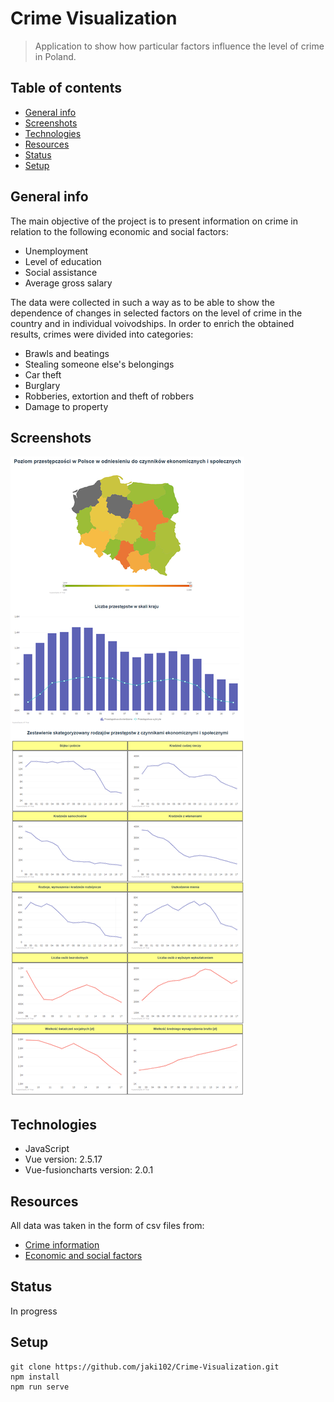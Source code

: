 # Crime Visualization
>Application to show how particular factors influence the level of crime in Poland.
## Table of contents
* [General info](#general-info)
* [Screenshots](#screenshots)
* [Technologies](#technologies)
* [Resources](#resources)
* [Status](#status)
* [Setup](#setup)
## General info
The main objective of the project is to present information on crime in relation to the following economic and social factors:
* Unemployment
* Level of education
* Social assistance
* Average gross salary

The data were collected in such a way as to be able to show the dependence of changes in selected factors on the level of crime in the country and in individual voivodships. In order to enrich the obtained results, crimes were divided into categories:
* Brawls and beatings
* Stealing someone else's belongings
* Car theft
* Burglary
* Robberies, extortion and theft of robbers
* Damage to property
## Screenshots
![alt text](https://github.com/jaki102/Crime-Visualization/blob/master/src/assets/main_page.png "Main page")

## Technologies
* JavaScript
* Vue version: 2.5.17
* Vue-fusioncharts version: 2.0.1
## Resources
All data was taken in the form of csv files from:
* [Crime information](http://www.statystyka.policja.pl/ "Police's website")
* [Economic and social factors](https://bdl.stat.gov.pl/BDL/ "GUS's website")
## Status
In progress
## Setup
```
git clone https://github.com/jaki102/Crime-Visualization.git
npm install
npm run serve
```

